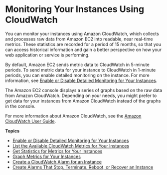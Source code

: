 # Monitoring Your Instances Using CloudWatch<a name="using-cloudwatch"></a>

You can monitor your instances using Amazon CloudWatch, which collects and processes raw data from Amazon EC2 into readable, near real\-time metrics\. These statistics are recorded for a period of 15 months, so that you can access historical information and gain a better perspective on how your web application or service is performing\.

By default, Amazon EC2 sends metric data to CloudWatch in 5\-minute periods\. To send metric data for your instance to CloudWatch in 1\-minute periods, you can enable detailed monitoring on the instance\. For more information, see [Enable or Disable Detailed Monitoring for Your Instances](using-cloudwatch-new.md)\.

The Amazon EC2 console displays a series of graphs based on the raw data from Amazon CloudWatch\. Depending on your needs, you might prefer to get data for your instances from Amazon CloudWatch instead of the graphs in the console\.

For more information about Amazon CloudWatch, see the [Amazon CloudWatch User Guide](https://docs.aws.amazon.com/AmazonCloudWatch/latest/DeveloperGuide/)\.

**Topics**
+ [Enable or Disable Detailed Monitoring for Your Instances](using-cloudwatch-new.md)
+ [List the Available CloudWatch Metrics for Your Instances](viewing_metrics_with_cloudwatch.md)
+ [Get Statistics for Metrics for Your Instances](monitoring_get_statistics.md)
+ [Graph Metrics for Your Instances](graphs-in-the-aws-management-console.md)
+ [Create a CloudWatch Alarm for an Instance](using-cloudwatch-createalarm.md)
+ [Create Alarms That Stop, Terminate, Reboot, or Recover an Instance](UsingAlarmActions.md)